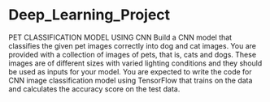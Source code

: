# Deep_Learning_Project
PET CLASSIFICATION MODEL USING CNN
Build a CNN model that classifies the given pet images correctly into dog and cat images. 
You are provided with a collection of images of pets, that is, cats and dogs. These images are of different sizes with varied lighting conditions and they should be used as inputs for your model.
You are expected to write the code for CNN image classification model using TensorFlow that trains on the data and calculates the accuracy score on the test data. 

